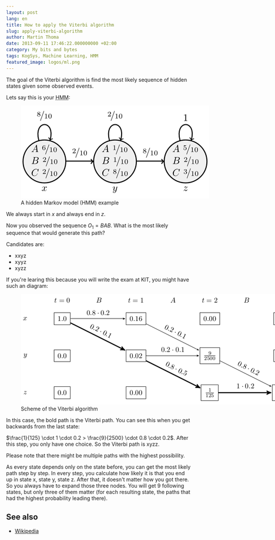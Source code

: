 ```yaml
---
layout: post
lang: en
title: How to apply the Viterbi algorithm
slug: apply-viterbi-algorithm
author: Martin Thoma
date: 2013-09-11 17:46:22.000000000 +02:00
category: My bits and bytes
tags: KogSys, Machine Learning, HMM
featured_image: logos/ml.png
---
```

The goal of the Viterbi algorithm is find the most likely sequence of hidden states given some observed events.

Lets say this is your <abbr title="Hidden Markov model">HMM</abbr>:

<figure class="aligncenter">
            <a href="../images/2013/09/hidden-markov-model-abc-2.png"><img src="../images/2013/09/hidden-markov-model-abc-2.png" alt="A hidden Markov model (HMM) example" style="max-width:512px;max-height:252px" class="size-full wp-image-76518"/></a>
            <figcaption class="text-center">A hidden Markov model (HMM) example</figcaption>
        </figure>

We always start in $x$ and always end in $z$.

Now you observed the sequence $O_1 = BAB$. What is the most likely sequence that would generate this path?

Candidates are:
<ul>
  <li>xxyz</li>
  <li>xyyz</li>
  <li>xyzz</li>
</ul>

If you're learing this because you will write the exam at KIT, you might have such an diagram:

<figure class="aligncenter">
            <a href="../images/2013/09/viterbi-algorithm.png"><img src="../images/2013/09/viterbi-algorithm.png" alt="Scheme of the Viterbi algorithm" style="max-width:751px;max-height:300px" class="size-full wp-image-76520"/></a>
            <figcaption class="text-center">Scheme of the Viterbi algorithm</figcaption>
        </figure>

In this case, the bold path is the Viterbi path. You can see this when you get backwards from the last state:

$\frac{1}{125} \cdot 1 \cdot 0.2 > \frac{9}{2500} \cdot 0.8 \cdot 0.2$. After this step, you only have one choice. So the Viterbi path is xyzz.

Please note that there might be multiple paths with the highest possibility.

As every state depends only on the state before, you can get the most likely path step by step. In every step, you calculate how likely it is that you end up in state x, state y, state z. After that, it doesn't matter how you got there. So you always have to expand those three nodes. You will get 9 following states, but only three of them matter (for each resulting state, the paths that had the highest probability leading there).


## See also

* [Wikipedia](https://en.wikipedia.org/wiki/Viterbi_algorithm)
